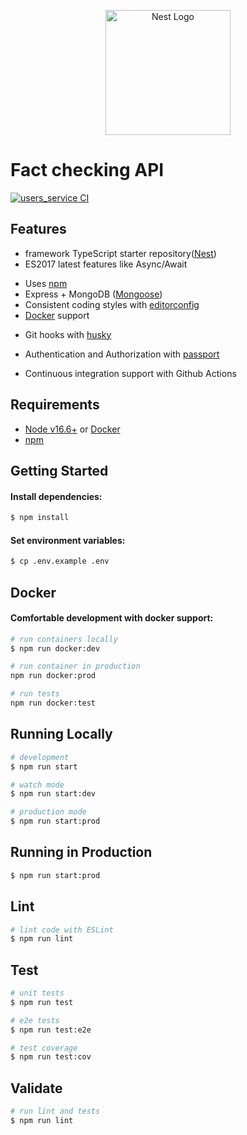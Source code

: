 <p align="center">
  <a href="http://nestjs.com/" target="blank"><img src="https://nestjs.com/img/logo-small.svg" width="200" alt="Nest Logo" /></a>
</p>

# Fact checking API

[![users_service CI](https://github.com/rastislavkopal/nestjs-rest-api-boilerplate-mongoose/actions/workflows/users_service.yml/badge.svg?branch=main)](https://github.com/rastislavkopal/nestjs-rest-api-boilerplate-mongoose/actions/workflows/users_service.yml)

## Features

- framework TypeScript starter repository([Nest](https://github.com/nestjs/nest))
- ES2017 latest features like Async/Await
<!-- - CORS enabled -->
- Uses [npm](https://www.npmjs.com/)
- Express + MongoDB ([Mongoose](http://mongoosejs.com/))
- Consistent coding styles with [editorconfig](http://editorconfig.org)
- [Docker](https://www.docker.com/) support
<!-- - Uses [helmet](https://github.com/helmetjs/helmet) to set some HTTP headers for security
- Load environment variables from .env files with [dotenv](https://github.com/rolodato/dotenv-safe)
- Request validation with [joi](https://github.com/hapijs/joi)
- Gzip compression with [compression](https://github.com/expressjs/compression)
- Linting with [eslint](http://eslint.org)
- Tests with [mocha](https://mochajs.org), [chai](http://chaijs.com) and [sinon](http://sinonjs.org)
- Code coverage with [istanbul](https://istanbul.js.org) and [coveralls](https://coveralls.io) -->
- Git hooks with [husky](https://github.com/typicode/husky)
<!-- - Logging with [morgan](https://github.com/expressjs/morgan) -->
- Authentication and Authorization with [passport](http://passportjs.org)
<!-- - API documentation generation with [apidoc](http://apidocjs.com) -->
- Continuous integration support with Github Actions
<!-- - Monitoring with [pm2](https://github.com/Unitech/pm2) -->

## Requirements

- [Node v16.6+](https://nodejs.org/en/download/current/) or [Docker](https://www.docker.com/)
- [npm](https://www.npmjs.com/)

## Getting Started

#### Install dependencies:

```bash
$ npm install
```

#### Set environment variables:

```bash
$ cp .env.example .env
```

## Docker

#### Comfortable development with docker support:

```bash
# run containers locally
$ npm run docker:dev

# run container in production
npm run docker:prod

# run tests
npm run docker:test
```

## Running Locally

```bash
# development
$ npm run start

# watch mode
$ npm run start:dev

# production mode
$ npm run start:prod
```

## Running in Production

```bash
$ npm run start:prod
```

## Lint

```bash
# lint code with ESLint
$ npm run lint
```

## Test

```bash
# unit tests
$ npm run test

# e2e tests
$ npm run test:e2e

# test coverage
$ npm run test:cov
```

## Validate

```bash
# run lint and tests
$ npm run lint
```

<!-- ## Docker

```bash
# run container locally
npm run docker:dev

# run container in production
npm run docker:prod

# run tests
npm run docker:test
``` -->
